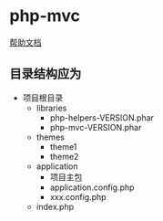 # php-mvc

[帮助文档](https://github.com/iamhefang/php-mvc/wiki)

## 目录结构应为

- 项目根目录
    - libraries
        - php-helpers-VERSION.phar
        - php-mvc-VERSION.phar
    - themes
        - theme1
        - theme2
    - application
        - 项目主包
        - application.config.php
        - xxx.config.php
    - index.php
